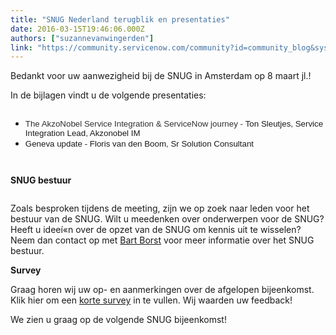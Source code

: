 ```yaml
---
title: "SNUG Nederland terugblik en presentaties"
date: 2016-03-15T19:46:06.000Z
authors: ["suzannevanwingerden"]
link: "https://community.servicenow.com/community?id=community_blog&sys_id=e41daea5dbd0dbc01dcaf3231f961979"
---
```

<p>Bedankt voor uw aanwezigheid bij de SNUG in Amsterdam op 8 maart jl.!</p><p>In de bijlagen vindt u de volgende presentaties:</p><p></p><div class="section"><div class="column"><ul><li><span style="font-size: 10pt;"><span style="font-family: arial,helvetica,sans-serif; color: #303030;">The AkzoNobel Service Integration &amp; ServiceNow journey - </span><span style="font-family: 'Arial';">Ton Sleutjes, Service Integration Lead, Akzonobel IM </span></span></li><li><span style="font-family: 'Arial'; font-size: 10pt;">Geneva update - Floris van den Boom, Sr Solution Consultant</span></li></ul><div class="section"><div class="column"><p></p></div></div><p></p><p><strong>SNUG bestuur</strong></p></div></div><p>Zoals besproken tijdens de meeting, zijn we op zoek naar leden voor het bestuur van de SNUG. Wilt u meedenken over onderwerpen voor de SNUG? Heeft u ideeí«n over de opzet van de SNUG om kennis uit te wisselen? Neem dan contact op met <a title="rt.borst@servicenow.com" href="mailto:bart.borst@servicenow.com">Bart Borst</a> voor meer informatie over het SNUG bestuur.</p><p></p><p><strong>Survey</strong></p><p>Graag horen wij uw op- en aanmerkingen over de afgelopen bijeenkomst. Klik hier om een <a title="ww.surveymonkey.com/s/SNUG08MAR16" href="https://www.surveymonkey.com/s/SNUG08MAR16">korte survey</a> in te vullen. Wij waarden uw feedback!</p><p></p><p>We zien u graag op de volgende SNUG bijeenkomst! </p>